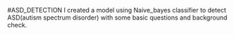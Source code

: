 #ASD_DETECTION
I created a model using Naive_bayes classifier to detect ASD(autism spectrum disorder) with some basic questions and background check.
